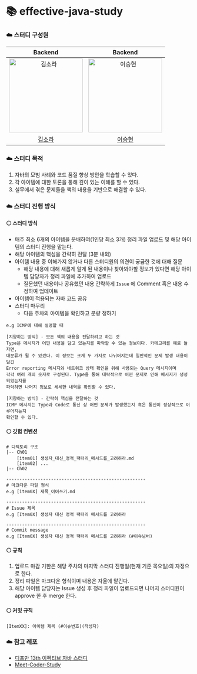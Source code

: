 # 📚 effective-java-study 

### ☁️ 스터디 구성원
|                                                                 Backend                                                                  |                                         Backend                                         |
|:----------------------------------------------------------------------------------------------------------------------------------------:|:---------------------------------------------------------------------------------------:|
| <img src="https://avatars.githubusercontent.com/u/80027033?v=4" width=200px alt="김소라"/> | <img src="https://avatars.githubusercontent.com/u/72328552?v=4" width=200px alt="이승현"/> |
|                                                  [김소라](https://github.com/itsjustsora)                                                   |                        [이승현](https://github.com/LeeSeunghyeon-1)                        |

### ☁️ 스터디 목적
1. 자바의 모범 사례와 코드 품질 향상 방안을 학습할 수 있다.
2. 각 아이템에 대한 토론을 통해 깊이 있는 이해를 할 수 있다.
3. 실무에서 겪은 문제들을 책의 내용을 기반으로 해결할 수 있다.

### ☁️ 스터디 진행 방식

#### ⚪️ 스터디 방식
- 매주 최소 6개의 아이템을 분배하여(1인당 최소 3개) 정리 파일 업로드 및 해당 아이템의 스터디 진행을 맡는다.
- 해당 아이템의 핵심을 간략히 전달 (3분 내외)
- 아이템 내용 중 이해가지 않거나 다른 스터디원의 의견이 궁금한 것에 대해 질문
    - 해당 내용에 대해 새롭게 알게 된 내용이나 찾아봐야할 정보가 있다면 해당 아이템 담당자가 정리 파일에 추가하여 업로드
    - 질문했던 내용이나 공유했던 내용 간략하게 `Issue` 에 Comment 혹은 내용 수정하여 업데이트
- 아이템이 적용되는 자바 코드 공유
- 스터디 마무리
    - 다음 주차의 아이템을 확인하고 분량 정하기

```
e.g ICMP에 대해 설명할 때

[지양하는 방식] - 모든 책의 내용을 전달하려고 하는 것
Type은 메시지가 어떤 내용을 담고 있는지를 파악할 수 있는 정보이다. 카테고리를 예로 들자면, 
대분류가 될 수 있겠다. 이 정보는 크게 두 가지로 나뉘어지는데 일반적인 문제 발생 내용이 담긴 
Error reporting 메시지와 네트워크 상태 확인을 위해 사용되는 Query 메시지이며 
각각 여러 개의 숫자로 구성된다. Type을 통해 대략적으로 어떤 문제로 인해 메시지가 생성되었는지를 
파악하면 나머지 정보로 세세한 내역을 확인할 수 있다. 

[지향하는 방식] - 간략히 핵심을 전달하는 것
ICMP 메시지는 Type과 Code로 통신 상 어떤 문제가 발생했는지 혹은 통신이 정상적으로 이루어지는지 
확인할 수 있다. 
```


#### ⚪️ 깃헙 컨벤션
```
# 디렉토리 구조
|-- Ch01
	[item01] 생성자_대신_정적_팩터리_메서드를_고려하라.md
	[item02] ...
|-- Ch02

-----------------------------------------------------
# 마크다운 파일 형식
e.g [item0X] 제목_이어쓰기.md

-----------------------------------------------------
# Issue 제목
e.g [Item0X] 생성자 대신 정적 팩터리 메서드를 고려하라

-----------------------------------------------------
# Commit message
e.g [Item0X] 생성자 대신 정적 팩터리 메서드를 고려하라 (#이슈넘버)

```

#### ⚪️ 규칙
1. 업로드 마감 기한은 해당 주차의 마지막 스터디 진행일(현재 기준 목요일)의 자정으로 한다.
2. 정리 파일은 마크다운 형식이며 내용은 자율에 맡긴다.
3. 해당 아이템 담당자는 Issue 생성 후 정리 파일이 업로드되면 나머지 스터디원이 approve 한 후 merge 한다.

#### ⚪️ 커밋 규칙
```
[ItemXX]: 아이템 제목 (#이슈번호)(작성자)
```

### ☁️ 참고 레포
- [디프만 13th 이펙티브 자바 스터디](https://github.com/depromeet/effective-java-study)
- [Meet-Coder-Study](https://github.com/Meet-Coder-Study/book-effective-java?tab=readme-ov-file)